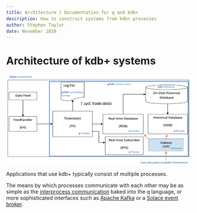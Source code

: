 ```yaml
---
title: Architecture | Documentation for q and kdb+
description: How to construct systems from kdb+ processes
author: Stephen Taylor
date: November 2020
---
```

# Architecture of kdb+ systems




![architecture](../img/architecture.png)


Applications that use kdb+ typically consist of multiple processes. 

The means by which processes communicate with each other may be as simple as the [interprocess communication](../basics/ipc.md) baked into the q language, or more sophisticated interfaces such as [Apache Kafka](../interfaces/kafka/index.md) or a [Solace event broker](../interfaces/solace/index.md). 